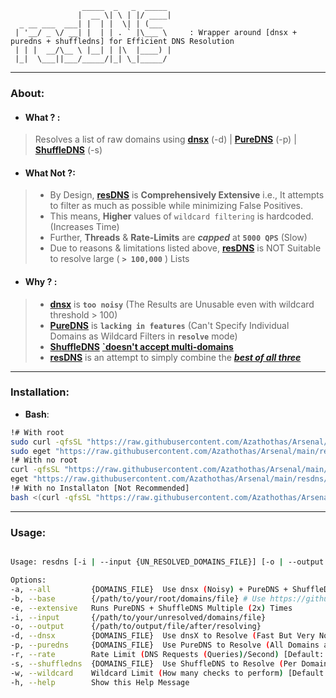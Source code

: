 ```console
                _____  _   _  _____ 
               |  __ \| \ | |/ ____|
  _ __ ___  ___| |  | |  \| | (___  
 | '__/ _ \/ __| |  | | . ` |\___ \     : Wrapper around [dnsx + puredns + shuffledns] for Efficient DNS Resolution
 | | |  __/\__ \ |__| | |\  |____) |
 |_|  \___||___/_____/|_| \_|_____/ 
```
---
### About:
- #### What ? :
> Resolves a list of raw domains using [**dnsx**](https://github.com/projectdiscovery/dnsx) (-d) | [**PureDNS**](https://github.com/d3mondev/puredns) (-p) | [**ShuffleDNS**](https://github.com/projectdiscovery/shuffledns) (-s)
- #### What Not ?:
> - By Design, [**resDNS**]() is **Comprehensively Extensive** i.e., It attempts to filter as much as possible while minimizing False Positives.
> - This means, **Higher** values of `wildcard filtering` is hardcoded. (Increases Time)
> - Further, **Threads** & **Rate-Limits** are ***capped*** at **`5000 QPS`** (Slow)
> - Due to reasons & limitations listed above, [**resDNS**]() is NOT Suitable to resolve large ( **`> 100,000`** ) Lists
- #### Why ? :
> - [**dnsx**](https://github.com/projectdiscovery/dnsx) is **`too noisy`** (The Results are Unusable even with wildcard threshold > 100)
> - [**PureDNS**](https://github.com/d3mondev/puredns) is **`lacking in features`** (Can't Specify Individual Domains as Wildcard Filters in **`resolve`** mode)
> - [**ShuffleDNS**](https://github.com/projectdiscovery/shuffledns) [**`doesn't accept multi-domains**](https://github.com/projectdiscovery/shuffledns/issues/159)  
> - [**resDNS**]() is an attempt to simply combine the [***best of all three***](https://github.com/Azathothas/Arsenal/blob/main/resdns/resdns.sh)
---
### **Installation**:
 - **Bash**: 
```bash
!# With root
sudo curl -qfsSL "https://raw.githubusercontent.com/Azathothas/Arsenal/main/resdns/resdns.sh" -o "/usr/local/bin/resdns" && sudo chmod +xwr "/usr/local/bin/resdns"
sudo eget "https://raw.githubusercontent.com/Azathothas/Arsenal/main/resdns/resdns.sh" --to "/usr/local/bin/resdns"
!# With no root
curl -qfsSL "https://raw.githubusercontent.com/Azathothas/Arsenal/main/resdns/resdns.sh" -o "$HOME/bin/resdns" && chmod +xwr "$HOME/bin/resdns"
eget "https://raw.githubusercontent.com/Azathothas/Arsenal/main/resdns/resdns.sh" --to "$HOME/bin/resdns"
!# With no Installaton [Not Recommended]
bash <(curl -qfsSL "https://raw.githubusercontent.com/Azathothas/Arsenal/main/resdns/resdns.sh") {OPTIONS_HERE}
```
---
### Usage:
```bash

Usage: resdns [-i | --input {UN_RESOLVED_DOMAINS_FILE}] [-o | --output {OUTPUT_RESOLVED_FILE}]

Options:
-a, --all         {DOMAINS_FILE}  Use dnsx (Noisy) + PureDNS + ShuffleDNS
-b, --base        {/path/to/your/root/domains/file} # Use https://github.com/Azathothas/Arsenal/tree/main/subxtract (Option -s) to get Roots
-e, --extensive   Runs PureDNS + ShuffleDNS Multiple (2x) Times
-i, --input       {/path/to/your/unresolved/domains/file}
-o, --output      {/path/to/output/file/after/resolving}
-d, --dnsx        {DOMAINS_FILE}  Use dnsX to Resolve (Fast But Very Noisy)
-p, --puredns     {DOMAINS_FILE}  Use PureDNS to Resolve (All Domains at Once)
-r, --rate        Rate Limit (DNS Requests (Queries)/Second) [Default: 5000]
-s, --shuffledns  {DOMAINS_FILE}  Use ShuffleDNS to Resolve (Per Domain | Recommended)
-w, --wildcard    Wildcard Limit (How many checks to perform) [Default: 100]
-h, --help        Show this Help Message
```
